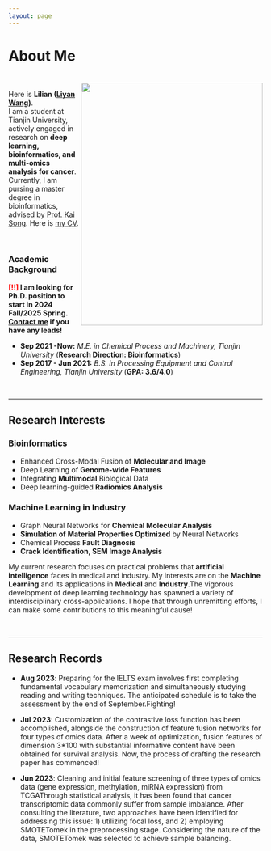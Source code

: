 ```yaml
---
layout: page
---
```


# About Me
<br>
<img src="https://kawally.github.io/lilian.jpg" class="floatpic" width="360" height="480" align='right'>

Here is **Lilian ([Liyan Wang](https://kawally.github.io/CV.pdf))**.
<br>
I am a student at Tianjin University, actively engaged in research on **deep learning, bioinformatics, and multi-omics analysis for cancer**. Currently, I am pursing a master degree in bioinformatics, advised by [Prof. Kai Song](https://www.researchgate.net/profile/Kai-Song-9). Here is [my CV](https://kawally.github.io/CV.pdf).

<br>

### Academic Background

**<font color='red'>[!!]</font> I am looking for Ph.D. position to start in 2024 Fall/2025 Spring. [Contact me](wliyan_2021@tju.edu.cn) if you have any leads!**

- **Sep 2021 -Now:** *M.E. in Chemical Process and Machinery, Tianjin University* (**Research Direction: Bioinformatics**)
- **Sep 2017 - Jun 2021:** *B.S. in Processing Equipment and Control Engineering, Tianjin University* (**GPA: 3.6/4.0**)

<br>

---

## Research Interests
### **Bioinformatics**

- Enhanced Cross-Modal Fusion of **Molecular and Image**
- Deep Learning of **Genome-wide Features**
- Integrating **Multimodal** Biological Data
- Deep learning-guided **Radiomics Analysis**

### **Machine Learning in Industry**

- Graph Neural Networks for **Chemical Molecular Analysis**
- **Simulation of Material Properties Optimized** by Neural Networks
- Chemical Process **Fault Diagnosis**
- **Crack Identification, SEM Image Analysis**


My current research focuses on practical problems that **artificial intelligence** faces in medical and industry. My interests are on the **Machine Learning** and its applications in **Medical** and **Industry**.The vigorous development of deep learning technology has spawned a variety of interdisciplinary cross-applications. I hope that through unremitting efforts, I can make some contributions to this meaningful cause!

<br>

---

## Research Records

- **Aug 2023**: Preparing for the IELTS exam involves first completing fundamental vocabulary memorization and simultaneously studying reading and writing techniques. The anticipated schedule is to take the assessment by the end of September.Fighting!
  
- **Jul 2023**: Customization of the contrastive loss function has been accomplished, alongside the construction of feature fusion networks for four types of omics data. After a week of optimization, fusion features of dimension 3*100 with substantial informative content have been obtained for survival analysis. Now, the process of drafting the research paper has commenced!
  
- **Jun 2023**: Cleaning and initial feature screening of three types of omics data (gene expression, methylation, miRNA expression) from TCGAThrough statistical analysis, it has been found that cancer transcriptomic data commonly suffer from sample imbalance. After consulting the literature, two approaches have been identified for addressing this issue: 1) utilizing focal loss, and 2) employing SMOTETomek in the preprocessing stage. Considering the nature of the data, SMOTETomek was selected to achieve sample balancing.
